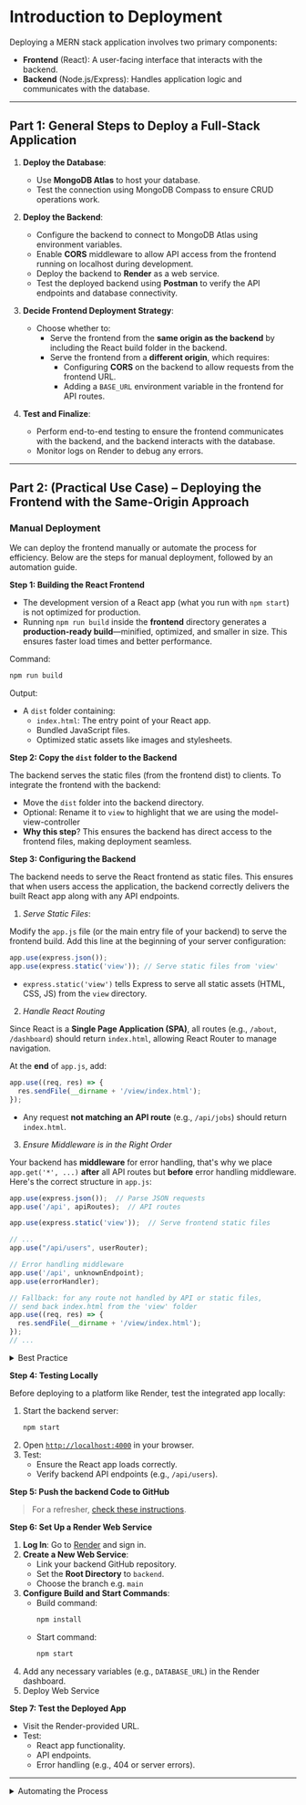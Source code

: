 # **Introduction to Deployment**

Deploying a MERN stack application involves two primary components: 
- **Frontend** (React): A user-facing interface that interacts with the backend.
- **Backend** (Node.js/Express): Handles application logic and communicates with the database.


---
## Part 1: General Steps to Deploy a Full-Stack Application

1. **Deploy the Database**:
   - Use **MongoDB Atlas** to host your database.
   - Test the connection using MongoDB Compass to ensure CRUD operations work.

2. **Deploy the Backend**:
   - Configure the backend to connect to MongoDB Atlas using environment variables.
   - Enable **CORS** middleware to allow API access from the frontend running on localhost during development.
   - Deploy the backend to **Render** as a web service.
   - Test the deployed backend using **Postman** to verify the API endpoints and database connectivity.

3. **Decide Frontend Deployment Strategy**:
   - Choose whether to:
     - Serve the frontend from the **same origin as the backend** by including the React build folder in the backend.
     - Serve the frontend from a **different origin**, which requires: 
        - Configuring **CORS** on the backend to allow requests from the frontend URL.
        - Adding a `BASE_URL` environment variable in the frontend for API routes.

4. **Test and Finalize**:
   - Perform end-to-end testing to ensure the frontend communicates with the backend, and the backend interacts with the database.
   - Monitor logs on Render to debug any errors.

---
## Part 2: (Practical Use Case) – Deploying the Frontend with the Same-Origin Approach

### Manual Deployment

We can deploy the frontend manually or automate the process for efficiency. Below are the steps for manual deployment, followed by an automation guide.

**Step 1: Building the React Frontend**

- The development version of a React app (what you run with `npm start`) is not optimized for production.
- Running `npm run build` inside the **frontend** directory generates a **production-ready build**—minified, optimized, and smaller in size. This ensures faster load times and better performance.

Command:
```bash
npm run build
```

Output:
- A `dist` folder containing:
  - `index.html`: The entry point of your React app.
  - Bundled JavaScript files.
  - Optimized static assets like images and stylesheets.

**Step 2: Copy the `dist` folder to the Backend**

The backend serves the static files (from the frontend dist) to clients. To integrate the frontend with the backend:
- Move the `dist` folder into the backend directory.
- Optional: Rename it to `view` to highlight that we are using the model-view-controller
- **Why this step**? This ensures the backend has direct access to the frontend files, making deployment seamless.

<!-- 
- On Linux/Mac:
  ```bash
  cp -r ../frontend/dist ./view
  ```
- On Windows:
  ```bash
  Copy-Item ../frontend/dist -Recurse -Destination ./view -Force
  ``` 
-->

**Step 3: Configuring the Backend**

The backend needs to serve the React frontend as static files. This ensures that when users access the application, the backend correctly delivers the built React app along with any API endpoints.  

1. *Serve Static Files*: 

Modify the `app.js` file (or the main entry file of your backend) to serve the frontend build. Add this line at the beginning of your server configuration:  

```javascript
app.use(express.json());
app.use(express.static('view')); // Serve static files from 'view'
```

- `express.static('view')` tells Express to serve all static assets (HTML, CSS, JS) from the `view` directory.  

2. *Handle React Routing*

Since React is a **Single Page Application (SPA)**, all routes (e.g., `/about`, `/dashboard`) should return `index.html`, allowing React Router to manage navigation.  

At the **end** of `app.js`, add:  

```javascript
app.use((req, res) => {
  res.sendFile(__dirname + '/view/index.html');
});
```

- Any request **not matching an API route** (e.g., `/api/jobs`) should return `index.html`.  

3. *Ensure Middleware is in the Right Order*

Your backend has **middleware** for error handling, that's why we place `app.get('*', ...)` **after** all API routes but **before** error handling middleware.  Here's the correct structure in `app.js`:  

```javascript
app.use(express.json());  // Parse JSON requests
app.use('/api', apiRoutes);  // API routes

app.use(express.static('view'));  // Serve frontend static files

// ...
app.use("/api/users", userRouter);

// Error handling middleware
app.use('/api', unknownEndpoint);
app.use(errorHandler);

// Fallback: for any route not handled by API or static files,
// send back index.html from the 'view' folder
app.use((req, res) => {
  res.sendFile(__dirname + '/view/index.html');
});
// ...
```


<details><summary>Best Practice</summary>

While the above works, it’s safer and more portable to use Node’s built‑in `path` module. This ensures your code runs consistently across Windows, macOS, and Linux, regardless of path separators or working directory:

```javascript
// Import Node's built‑in 'path' module
const path = require('path');

// Serve static files from the 'view' folder
app.use(express.static(path.join(__dirname, 'view')));

// Fallback: send index.html for any unmatched route
app.use((req, res) => {
  res.sendFile(path.join(__dirname, 'view', 'index.html'));
});
```

Using `path.join(__dirname, ...)` guarantees Express always resolves the correct absolute path, avoiding “works on my machine” issues.

</details>



**Step 4: Testing Locally**

Before deploying to a platform like Render, test the integrated app locally:
1. Start the backend server:
   ```bash
   npm start
   ```
2. Open [`http://localhost:4000`](http://localhost:4000) in your browser.
3. Test:
   - Ensure the React app loads correctly.
   - Verify backend API endpoints (e.g., `/api/users`).


**Step 5: Push the backend Code to GitHub**

> For a refresher, [check these instructions](./push-to-github.md).

**Step 6: Set Up a Render Web Service**

1. **Log In**: Go to [Render](https://render.com) and sign in.
2. **Create a New Web Service**:
   - Link your backend GitHub repository.
   - Set the **Root Directory** to `backend`.
   - Choose the branch e.g. `main`
3. **Configure Build and Start Commands**:
   - Build command:
     ```bash
     npm install
     ```
   - Start command:
     ```bash
     npm start
     ```
4. Add any necessary variables (e.g., `DATABASE_URL`) in the Render dashboard.
5. Deploy Web Service

**Step 7: Test the Deployed App**
- Visit the Render-provided URL.
- Test:
  - React app functionality.
  - API endpoints.
  - Error handling (e.g., 404 or server errors).


---
<details>
<summary>Automating the Process</summary>


### Automating the Process

Manual deployment can be repetitive. Automating it ensures consistency and saves time. 

> This works with Git Bash on Windows and with Mac/Linux terminals as well.

Here’s how to automate the process:

1. **Add Scripts to `package.json`**:

   Update the backend’s `package.json` with the following scripts:
   ```json
   "scripts": {
      "build:view": "rm -rf view && cd ../frontend && npm run build && cp -r dist ../backend/view",
      "push": "git add . && git commit -m \"Update frontend build\" && git push",
      "deploy": "npm run build:view && npm run push"
   }
   ```

   **What Each Script Does:**
   - **`build:view`**: Cleans the `view` folder, builds the frontend, and copies the `dist` folder into the backend.
   - **`push`**: Stages, commits, and pushes changes to GitHub.
   - **`deploy`**: Combines building the frontend and pushing to GitHub into one command.


2. **Run Locally**:

   Test your app locally after automating the process:
   ```bash
   npm run build:view
   npm start
   ```

3. **Deploy to Render**:

   Deploy your app to Render using the following steps:

   - **Push Code to GitHub**:
     ```bash
     npm run deploy
     ```
     This ensures the latest code (frontend and backend) is committed to GitHub.

   - **Set Up a Render Web Service**:
     1. Go to [Render](https://render.com) and sign in.
     2. Create a new Web Service by linking your backend GitHub repository.
     3. Set the **Root Directory** to `backend`.
   
   - **Configure Build and Start Commands**:
     - **Build command**:
       ```bash
       npm install
       ```
     - **Start command**:
       ```bash
       npm start
       ```

   - **Environment Variables**:  
     Add any necessary variables (e.g., `DATABASE_URL`) in the Render dashboard.

4. **Test the Deployed App**:

   - Visit the Render-provided URL.
   - Test:
     - React app functionality.
     - API endpoints.
     - Error handling (e.g., 404 or server errors).

5. **Future Updates**:

   After deployment, future updates to your app (e.g., new features or bug fixes) can be managed easily:
   1. Make changes locally.
   2. Run:
      ```bash
      npm run deploy
      ```
   3. Render will automatically redeploy on each push to GitHub.


</details>